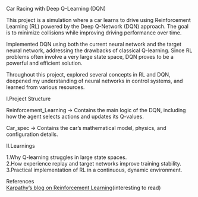 Car Racing with Deep Q-Learning (DQN)

This project is a simulation where a car learns to drive using Reinforcement Learning (RL) powered by the Deep Q-Network (DQN) approach. The goal is to minimize collisions while improving driving performance over time.

Implemented DQN using both the current neural network and the target neural network, addressing the drawbacks of classical Q-learning. Since RL problems often involve a very large state space, DQN proves to be a powerful and efficient solution.</br>

Throughout this project, explored several concepts in RL and DQN, deepened my understanding of neural networks in control systems, and learned from various resources.

I.Project Structure

Reinforcement_Learning → Contains the main logic of the DQN, including how the agent selects actions and updates its Q-values.</br>

Car_spec → Contains the car’s mathematical model, physics, and configuration details.

II.Learnings

1.Why Q-learning struggles in large state spaces.</br>
2.How experience replay and target networks improve training stability.</br>
3.Practical implementation of RL in a continuous, dynamic environment.

References</br>
[Karpathy’s blog on Reinforcement Learning](https://karpathy.github.io/2016/05/31/rl/)(interesting to read)
